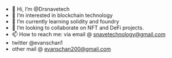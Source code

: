 - 👋 Hi, I’m @Drsnavetech
- 👀 I’m interested in blockchain technology
- 🌱 I’m currently learning solidity and foundry
- 💞️ I’m looking to collaborate on NFT and DeFi projects.
- 📫 How to reach me: via email @ snavetechnology@gmail.com
- twitter @evanschan1
- other mail @ evanschan200@gmail.com

<!---
Drsnavetech/Drsnavetech is a ✨ special ✨ repository because its `README.md` (this file) appears on your GitHub profile.
You can click the Preview link to take a look at your changes.
--->
